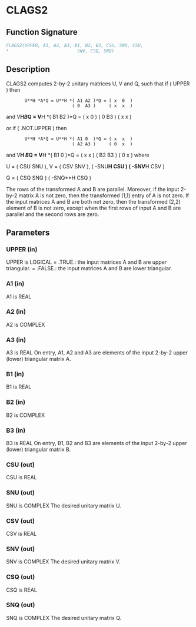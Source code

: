 # CLAGS2

## Function Signature

```fortran
CLAGS2(UPPER, A1, A2, A3, B1, B2, B3, CSU, SNU, CSV,
*                          SNV, CSQ, SNQ)
```

## Description


 CLAGS2 computes 2-by-2 unitary matrices U, V and Q, such
 that if ( UPPER ) then

           U**H *A*Q = U**H *( A1 A2 )*Q = ( x  0  )
                             ( 0  A3 )     ( x  x  )
 and
           V**H*B*Q = V**H *( B1 B2 )*Q = ( x  0  )
                            ( 0  B3 )     ( x  x  )

 or if ( .NOT.UPPER ) then

           U**H *A*Q = U**H *( A1 0  )*Q = ( x  x  )
                             ( A2 A3 )     ( 0  x  )
 and
           V**H *B*Q = V**H *( B1 0  )*Q = ( x  x  )
                             ( B2 B3 )     ( 0  x  )
 where

   U = (   CSU    SNU ), V = (  CSV    SNV ),
       ( -SNU**H  CSU )      ( -SNV**H CSV )

   Q = (   CSQ    SNQ )
       ( -SNQ**H  CSQ )

 The rows of the transformed A and B are parallel. Moreover, if the
 input 2-by-2 matrix A is not zero, then the transformed (1,1) entry
 of A is not zero. If the input matrices A and B are both not zero,
 then the transformed (2,2) element of B is not zero, except when the
 first rows of input A and B are parallel and the second rows are
 zero.

## Parameters

### UPPER (in)

UPPER is LOGICAL = .TRUE.: the input matrices A and B are upper triangular. = .FALSE.: the input matrices A and B are lower triangular.

### A1 (in)

A1 is REAL

### A2 (in)

A2 is COMPLEX

### A3 (in)

A3 is REAL On entry, A1, A2 and A3 are elements of the input 2-by-2 upper (lower) triangular matrix A.

### B1 (in)

B1 is REAL

### B2 (in)

B2 is COMPLEX

### B3 (in)

B3 is REAL On entry, B1, B2 and B3 are elements of the input 2-by-2 upper (lower) triangular matrix B.

### CSU (out)

CSU is REAL

### SNU (out)

SNU is COMPLEX The desired unitary matrix U.

### CSV (out)

CSV is REAL

### SNV (out)

SNV is COMPLEX The desired unitary matrix V.

### CSQ (out)

CSQ is REAL

### SNQ (out)

SNQ is COMPLEX The desired unitary matrix Q.

